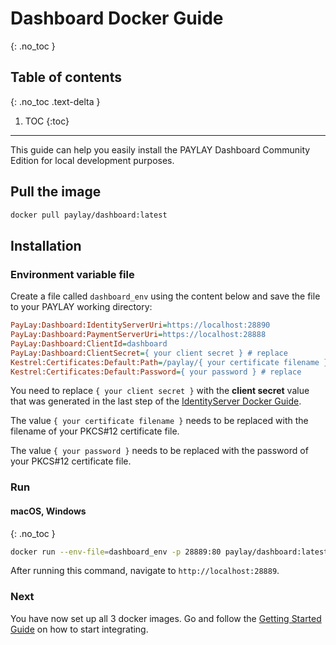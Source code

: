 # Dashboard Docker Guide
{: .no_toc }

## Table of contents
{: .no_toc .text-delta }

1. TOC
{:toc}

---
This guide can help you easily install the PAYLAY Dashboard Community Edition for local development purposes.

## Pull the image
~~~ bash
docker pull paylay/dashboard:latest
~~~

## Installation
### Environment variable file
Create a file called `dashboard_env` using the content below and save the file to your PAYLAY working directory:
~~~ ini
PayLay:Dashboard:IdentityServerUri=https://localhost:28890
PayLay:Dashboard:PaymentServerUri=https://localhost:28888
PayLay:Dashboard:ClientId=dashboard
PayLay:Dashboard:ClientSecret={ your client secret } # replace
Kestrel:Certificates:Default:Path=/paylay/{ your certificate filename } # replace
Kestrel:Certificates:Default:Password={ your password } # replace
~~~
You need to replace `{ your client secret }` with the **client secret** value that was generated in the last step of the [IdentityServer Docker Guide](/identityserver/docker.md).

The value `{ your certificate filename }` needs to be replaced with the filename of your PKCS#12 certificate file.

The value `{ your password }` needs to be replaced with the password of your PKCS#12 certificate file.

### Run

#### macOS, Windows
{: .no_toc }
~~~ bash
docker run --env-file=dashboard_env -p 28889:80 paylay/dashboard:latest run
~~~

After running this command, navigate to `http://localhost:28889`.

### Next
You have now set up all 3 docker images. Go and follow the [Getting Started Guide](getting-started-guide.md) on how to start integrating.